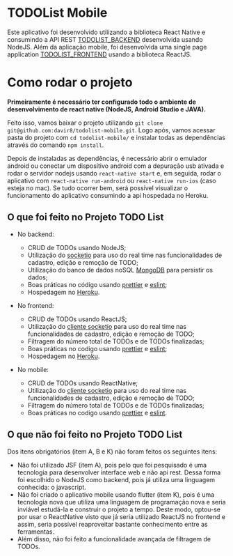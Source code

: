 # TODOList Mobile

Este aplicativo foi desenvolvido utilizando a biblioteca React Native e consumindo a API REST [TODOLIST_BACKEND](https://github.com/davir8/todolist-backend) desenvolvida usando NodeJS. Além da aplicação mobile, foi desenvolvida uma single page application [TODOLIST_FRONTEND](https://github.com/davir8/todolist-frontend) usando a biblioteca ReactJS.

# Como rodar o projeto
**Primeiramente é necessário ter configurado todo o ambiente de desenvolvimento de react native (NodeJS, Android Studio e JAVA).**

Feito isso, vamos baixar o projeto utilizando `git clone git@github.com:davir8/todolist-mobile.git`. Logo após, vamos acessar pasta do projeto com `cd todolist-mobile/` e instalar todas as dependências através do comando `npm install`. 

Depois de instaladas as dependências, é necessário abrir o emulador android ou conectar um dispositivo android com a depuração usb ativada e rodar o servidor nodejs usando `react-native start` e, em seguida, rodar o aplicativo com `react-native run-android` ou `react-native run-ios` (caso esteja no mac). Se tudo ocorrer bem, será possível visualizar o funcionamento do aplicativo consumindo a api hospedada no Heroku.


## O que foi feito no Projeto TODO List

- No backend:
	- CRUD de TODOs usando NodeJS;
	- Utilização do [socketio](https://github.com/socketio/socket.io) para uso do real time nas funcionalidades de cadastro, edição e remoção de TODO;
	- Utilização do banco de dados noSQL [MongoDB](https://www.mongodb.com/) para persistir os dados;
	- Boas práticas no código usando [prettier](https://prettier.io/) e [eslint](https://eslint.org/);
	- Hospedagem no [Heroku](https://todolist-backend-node.herokuapp.com/).

- No frontend:
	- CRUD de TODOs usando ReactJS;
	- Utilização do [cliente socketio](https://github.com/socketio/socket.io-client) para uso do real time nas funcionalidades de cadastro, edição e remoção de TODO;
	- Filtragem do número total de TODOs e de TODOs finalizadas;
	- Boas práticas no codigo usando [prettier](https://prettier.io/) e [eslint](https://eslint.org/);
	- Hospedagem no [Heroku](https://todolist-frontend-react.herokuapp.com/).

- No mobile:
	- CRUD de TODOs usando ReactNative;
	- Utilização do [cliente socketio](https://github.com/socketio/socket.io-client) para uso do real time nas funcionalidades de cadastro, edição e remoção de TODO;
	- Filtragem do número total de TODOs e de TODOs finalizadas;
	- Boas práticas no codigo usando [prettier](https://prettier.io/) e [eslint](https://eslint.org/).
	

## O que não foi feito no Projeto TODO List
Dos itens obrigatórios (item A, B e K) não foram feitos os seguintes itens:
- Não foi utilizado JSF (item A), pois pelo que foi pesquisado é uma tecnologia para desenvolver interface web e não api rest. Dessa forma foi escolhido o NodeJS como backend, pois já utiliza uma linguagem conhecida: o javascript.
- Não foi criado o aplicativo mobile usando flutter (item K), pois é uma tecnologia nova que utiliza uma linguagem de programação nova e seria inviável estudá-la e construir o projeto a tempo. Deste modo, optou-se por usar o ReactNative visto que já seria utilizado ReactJS no frontend e assim, seria possível reaproveitar bastante conhecimento entre as ferramentas.
- Além disso, não foi feito a funcionalidade avançada de filtragem de TODOs.
